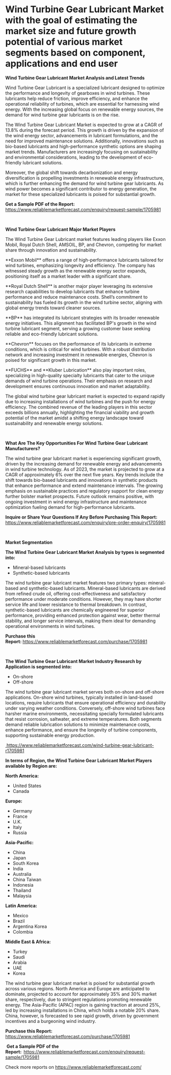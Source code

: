 <p><h1>Wind Turbine Gear Lubricant Market with the goal of estimating the market size and future growth potential of various market segments based on component, applications and end user</h1></p><p><strong>Wind Turbine Gear Lubricant Market Analysis and Latest Trends</strong></p>
<p><p>Wind Turbine Gear Lubricant is a specialized lubricant designed to optimize the performance and longevity of gearboxes in wind turbines. These lubricants help reduce friction, improve efficiency, and enhance the operational reliability of turbines, which are essential for harnessing wind energy. With the increasing global focus on renewable energy sources, the demand for wind turbine gear lubricants is on the rise.</p><p>The Wind Turbine Gear Lubricant Market is expected to grow at a CAGR of 13.8% during the forecast period. This growth is driven by the expansion of the wind energy sector, advancements in lubricant formulations, and the need for improved maintenance solutions. Additionally, innovations such as bio-based lubricants and high-performance synthetic options are shaping market trends. Manufacturers are increasingly focusing on sustainability and environmental considerations, leading to the development of eco-friendly lubricant solutions.</p><p>Moreover, the global shift towards decarbonization and energy diversification is propelling investments in renewable energy infrastructure, which is further enhancing the demand for wind turbine gear lubricants. As wind power becomes a significant contributor to energy generation, the market for these specialized lubricants is poised for substantial growth.</p></p>
<p><strong>Get a Sample PDF of the Report:&nbsp;</strong> <a href="https://www.reliablemarketforecast.com/enquiry/request-sample/1705981?utm_campaign=1888&utm_medium=2&utm_source=Github&utm_content=ia&utm_term=10012025&utm_id=wind-turbine-gear-lubricant">https://www.reliablemarketforecast.com/enquiry/request-sample/1705981</a></p>
<p>&nbsp;</p>
<p><strong>Wind Turbine Gear Lubricant Major Market Players</strong></p>
<p><p>The Wind Turbine Gear Lubricant market features leading players like Exxon Mobil, Royal Dutch Shell, AMSOIL, BP, and Chevron, competing for market share through innovation and sustainability. </p><p>**Exxon Mobil** offers a range of high-performance lubricants tailored for wind turbines, emphasizing longevity and efficiency. The company has witnessed steady growth as the renewable energy sector expands, positioning itself as a market leader with a significant share.</p><p>**Royal Dutch Shell** is another major player leveraging its extensive research capabilities to develop lubricants that enhance turbine performance and reduce maintenance costs. Shell’s commitment to sustainability has fueled its growth in the wind turbine sector, aligning with global energy trends toward cleaner sources.</p><p>**BP** has integrated its lubricant strategies with its broader renewable energy initiatives. This alignment has facilitated BP's growth in the wind turbine lubricant segment, serving a growing customer base seeking reliable and eco-friendly lubricant solutions.</p><p>**Chevron** focuses on the performance of its lubricants in extreme conditions, which is critical for wind turbines. With a robust distribution network and increasing investment in renewable energies, Chevron is poised for significant growth in this market.</p><p>**FUCHS** and **Kluber Lubrication** also play important roles, specializing in high-quality specialty lubricants that cater to the unique demands of wind turbine operations. Their emphasis on research and development ensures continuous innovation and market adaptability.</p><p>The global wind turbine gear lubricant market is expected to expand rapidly due to increasing installations of wind turbines and the push for energy efficiency. The combined revenue of the leading players in this sector exceeds billions annually, highlighting the financial viability and growth potential of the market amidst a shifting energy landscape toward sustainability and renewable energy solutions.</p></p>
<p>&nbsp;</p>
<p><strong>What Are The Key Opportunities For Wind Turbine Gear Lubricant Manufacturers?</strong></p>
<p><p>The wind turbine gear lubricant market is experiencing significant growth, driven by the increasing demand for renewable energy and advancements in wind turbine technology. As of 2023, the market is projected to grow at a CAGR of approximately 6% over the next five years. Key trends include the shift towards bio-based lubricants and innovations in synthetic products that enhance performance and extend maintenance intervals. The growing emphasis on sustainable practices and regulatory support for clean energy further bolster market prospects. Future outlook remains positive, with ongoing investment in wind energy infrastructure and maintenance optimization fueling demand for high-performance lubricants.</p></p>
<p><strong>Inquire or Share Your Questions If Any Before Purchasing This Report:</strong> <a href="https://www.reliablemarketforecast.com/enquiry/pre-order-enquiry/1705981?utm_campaign=1888&utm_medium=2&utm_source=Github&utm_content=ia&utm_term=10012025&utm_id=wind-turbine-gear-lubricant">https://www.reliablemarketforecast.com/enquiry/pre-order-enquiry/1705981</a></p>
<p>&nbsp;</p>
<p><strong>Market Segmentation</strong></p>
<p><strong>The Wind Turbine Gear Lubricant Market Analysis by types is segmented into:</strong></p>
<p><ul><li>Mineral-based lubricants</li><li>Synthetic-based lubricants</li></ul></p>
<p><p>The wind turbine gear lubricant market features two primary types: mineral-based and synthetic-based lubricants. Mineral-based lubricants are derived from refined crude oil, offering cost-effectiveness and satisfactory performance under moderate conditions. However, they may have shorter service life and lower resistance to thermal breakdown. In contrast, synthetic-based lubricants are chemically engineered for superior performance, providing enhanced protection against wear, better thermal stability, and longer service intervals, making them ideal for demanding operational environments in wind turbines.</p></p>
<p><strong>Purchase this Report:&nbsp;</strong><a href="https://www.reliablemarketforecast.com/purchase/1705981?utm_campaign=1888&utm_medium=2&utm_source=Github&utm_content=ia&utm_term=10012025&utm_id=wind-turbine-gear-lubricant">https://www.reliablemarketforecast.com/purchase/1705981</a></p>
<p>&nbsp;</p>
<p><strong>The Wind Turbine Gear Lubricant Market Industry Research by Application is segmented into:</strong></p>
<p><ul><li>On-shore</li><li>Off-shore</li></ul></p>
<p><p>The wind turbine gear lubricant market serves both on-shore and off-shore applications. On-shore wind turbines, typically installed in land-based locations, require lubricants that ensure operational efficiency and durability under varying weather conditions. Conversely, off-shore wind turbines face harsher marine environments, necessitating specially formulated lubricants that resist corrosion, saltwater, and extreme temperatures. Both segments demand reliable lubrication solutions to minimize maintenance costs, enhance performance, and ensure the longevity of turbine components, supporting sustainable energy production.</p></p>
<p><a href="https://www.reliablemarketforecast.com/wind-turbine-gear-lubricant-r1705981?utm_campaign=1888&utm_medium=2&utm_source=Github&utm_content=ia&utm_term=10012025&utm_id=wind-turbine-gear-lubricant">&nbsp;https://www.reliablemarketforecast.com/wind-turbine-gear-lubricant-r1705981</a></p>
<p><strong>In terms of Region, the Wind Turbine Gear Lubricant Market Players available by Region are:</strong></p>
<p>
    <p> <strong> North America: </strong>
        <ul>
            <li>United States</li>
            <li>Canada</li>
        </ul>
        </p> 
    <p> <strong> Europe: </strong>
        <ul>
            <li>Germany</li>
            <li>France</li>
            <li>U.K.</li>
            <li>Italy</li>
            <li>Russia</li>
        </ul>
        </p> 
    <p> <strong> Asia-Pacific: </strong>
        <ul>
            <li>China</li>
            <li>Japan</li>
            <li>South Korea</li>
            <li>India</li>
            <li>Australia</li>
            <li>China Taiwan</li>
            <li>Indonesia</li>
            <li>Thailand</li>
            <li>Malaysia</li>
        </ul>
        </p> 
    <p> <strong> Latin America: </strong>
        <ul>
            <li>Mexico</li>
            <li>Brazil</li>
            <li>Argentina Korea</li>
            <li>Colombia</li>
        </ul>
        </p> 
    <p> <strong> Middle East & Africa: </strong>
        <ul>
            <li>Turkey</li>
            <li>Saudi</li>
            <li>Arabia</li>
            <li>UAE</li>
            <li>Korea</li>
        </ul>
    </p>
    </p>
<p><p>The wind turbine gear lubricant market is poised for substantial growth across various regions. North America and Europe are anticipated to dominate, projected to account for approximately 35% and 30% market share, respectively, due to stringent regulations promoting renewable energy. The Asia-Pacific (APAC) region is gaining traction at around 25%, led by increasing installations in China, which holds a notable 20% share. China, however, is forecasted to see rapid growth, driven by government incentives and a burgeoning wind industry.</p></p>
<p><strong>Purchase this Report: </strong><a href="https://www.reliablemarketforecast.com/purchase/1705981?utm_campaign=1888&utm_medium=2&utm_source=Github&utm_content=ia&utm_term=10012025&utm_id=wind-turbine-gear-lubricant">https://www.reliablemarketforecast.com/purchase/1705981</a></p>
<p>&nbsp;<strong>Get a Sample PDF of the Report:&nbsp;&nbsp;</strong><a href="https://www.reliablemarketforecast.com/enquiry/request-sample/1705981?utm_campaign=1888&utm_medium=2&utm_source=Github&utm_content=ia&utm_term=10012025&utm_id=wind-turbine-gear-lubricant">https://www.reliablemarketforecast.com/enquiry/request-sample/1705981</a></p>
<p><strong></strong></p>
<p>Check more reports on <a href="https://www.reliablemarketforecast.com/?utm_campaign=1888&utm_medium=2&utm_source=Github&utm_content=ia&utm_term=10012025&utm_id=wind-turbine-gear-lubricant">https://www.reliablemarketforecast.com/</a></p>